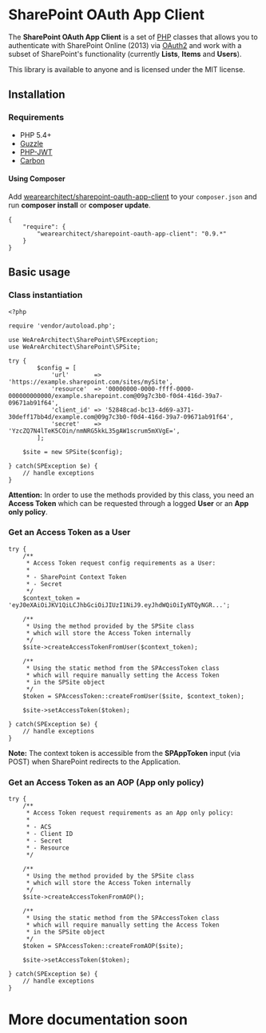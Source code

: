 # SharePoint OAuth App Client

The **SharePoint OAuth App Client** is a set of [PHP](http://www.php.net) classes that allows you to authenticate with SharePoint Online (2013) via [OAuth2](http://oauth.net/2/) and work with a subset of SharePoint's functionality (currently **Lists**, **Items** and **Users**).

This library is available to anyone and is licensed under the MIT license.

## Installation

### Requirements
* PHP 5.4+
* [Guzzle](https://packagist.org/packages/guzzlehttp/guzzle)
* [PHP-JWT](https://packagist.org/packages/nixilla/php-jwt)
* [Carbon](https://packagist.org/packages/nesbot/carbon)


#### Using Composer

Add [wearearchitect/sharepoint-oauth-app-client](https://packagist.org/packages/wearearchitect/sharepoint-oauth-app-client) to your `composer.json` and run **composer install** or **composer update**.

	{
		"require": {
			"wearearchitect/sharepoint-oauth-app-client": "0.9.*"
		}
	}


## Basic usage

### Class instantiation

	<?php

	require 'vendor/autoload.php';

	use WeAreArchitect\SharePoint\SPException;
	use WeAreArchitect\SharePoint\SPSite;

	try {
			$config = [
				'url'       => 'https://example.sharepoint.com/sites/mySite',
				'resource'  => '00000000-0000-ffff-0000-000000000000/example.sharepoint.com@09g7c3b0-f0d4-416d-39a7-09671ab91f64',
				'client_id' => '52848cad-bc13-4d69-a371-30deff17bb4d/example.com@09g7c3b0-f0d4-416d-39a7-09671ab91f64',
				'secret'    => 'YzcZQ7N4lTeK5COin/nmNRG5kkL35gAW1scrum5mXVgE=',
			];

		$site = new SPSite($config);

	} catch(SPException $e) {
		// handle exceptions
	}

**Attention:** In order to use the methods provided by this class, you need an **Access Token** which can be requested through a logged **User** or an **App only policy**.


### Get an Access Token as a **User**

	try {
		/**
		 * Access Token request config requirements as a User:
		 *
		 * - SharePoint Context Token
		 * - Secret
		 */
		$context_token = 'eyJ0eXAiOiJKV1QiLCJhbGciOiJIUzI1NiJ9.eyJhdWQiOiIyNTQyNGR...';

		/**
		 * Using the method provided by the SPSite class
		 * which will store the Access Token internally
		 */
		$site->createAccessTokenFromUser($context_token);

		/**
		 * Using the static method from the SPAccessToken class
		 * which will require manually setting the Access Token
		 * in the SPSite object
		 */
		$token = SPAccessToken::createFromUser($site, $context_token);

		$site->setAccessToken($token);

	} catch(SPException $e) {
		// handle exceptions
	}

**Note:** The context token is accessible from the **SPAppToken** input (via POST) when SharePoint redirects to the Application.


### Get an Access Token as an **AOP (App only policy)**

	try {
		/**
		 * Access Token request requirements as an App only policy:
		 *
		 * - ACS
		 * - Client ID
		 * - Secret
		 * - Resource
		 */

		/**
		 * Using the method provided by the SPSite class
		 * which will store the Access Token internally
		 */
		$site->createAccessTokenFromAOP();

		/**
		 * Using the static method from the SPAccessToken class
		 * which will require manually setting the Access Token
		 * in the SPSite object
		 */
		$token = SPAccessToken::createFromAOP($site);

		$site->setAccessToken($token);

	} catch(SPException $e) {
		// handle exceptions
	}

# More documentation soon #
